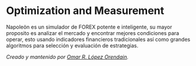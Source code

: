 Optimization and Measurement
================================

Napoleön es un simulador de FOREX potente e inteligente, su mayor proposito es analizar el mercado y encontrar
mejores condiciones para operar, esto usando indicadores financieros tradicionales así como grandes algoritmos
para selección y evaluación de estrategias. 

*Creado y mantenido por [Omar R. López Orendain](https://twitter.com/omarloren).*
